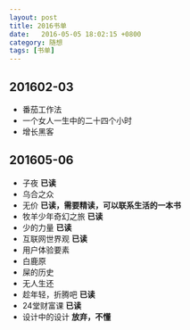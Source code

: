 ```yaml
---
layout: post
title: 2016书单
date:   2016-05-05 18:02:15 +0800
category: 随想
tags: [书单]
---
```


## 201602-03
* 番茄工作法
* 一个女人一生中的二十四个小时
* 增长黑客

## 201605-06
* 子夜 <b>已读</b>
* 乌合之众 
* 无价 <b>已读，需要精读，可以联系生活的一本书</b>
* 牧羊少年奇幻之旅 <b>已读</b>
* 少的力量 <b>已读</b>
* 互联网世界观 <b>已读</b>
* 用户体验要素 
* 白鹿原
* 屎的历史
* 无人生还
* 趁年轻，折腾吧 <b>已读</b>
* 24堂财富课 <b>已读</b>
* 设计中的设计 <b>放弃，不懂</b>

